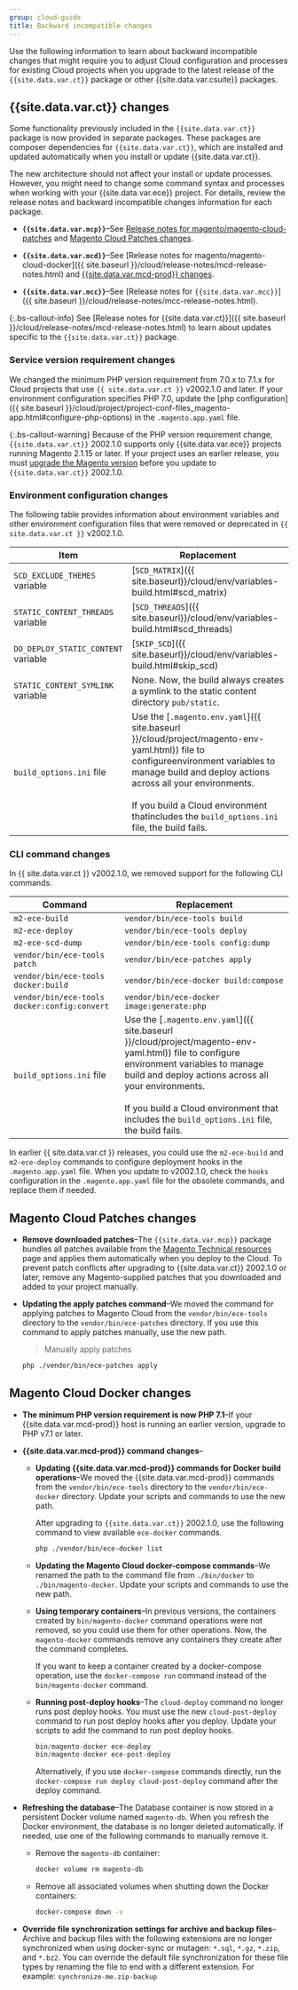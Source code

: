 ```yaml
---
group: cloud-guide
title: Backward incompatible changes
---
```


Use the following information to learn about backward incompatible changes that might require you to adjust Cloud configuration and processes for existing Cloud projects when you upgrade to the latest release of the `{{site.data.var.ct}}` package or other {{site.data.var.csuite}} packages.

## {{site.data.var.ct}} changes

Some functionality previously included in the `{{site.data.var.ct}}` package is now provided in separate packages. These packages are composer dependencies for `{{site.data.var.ct}}`, which are installed and updated automatically when you install or update {{site.data.var.ct}}.

The new architecture should not affect your install or update processes.  However, you might need to change some command syntax and processes when working with your {{site.data.var.ece}} project. For details, review the release notes and backward incompatible changes information for each package.

-  **`{{site.data.var.mcp}}`**–See [Release notes for magento/magento-cloud-patches]({{site.baseurl}}/cloud/release-notes/mcp-release-notes.html) and [Magento Cloud Patches changes](#magento-cloud-patches-changes).

-  **`{{site.data.var.mcd}}`**–See [Release notes for magento/magento-cloud-docker]({{ site.baseurl }}/cloud/release-notes/mcd-release-notes.html) and [{{site.data.var.mcd-prod}} changes](#magento-cloud-docker-changes).

-  **`{{site.data.var.mcc}}`**–See [Release notes for `{{site.data.var.mcc}}`]({{ site.baseurl }}/cloud/release-notes/mcc-release-notes.html).

{:.bs-callout-info}
See [Release notes for {{site.data.var.ct}}]({{ site.baseurl }}/cloud/release-notes/mcd-release-notes.html) to learn about updates specific to the `{{site.data.var.ct}}` package.

### Service version requirement changes

We changed the minimum PHP version requirement from 7.0.x to 7.1.x for Cloud projects that use `{{ site.data.var.ct }}` v2002.1.0 and later. If your environment configuration specifies PHP 7.0, update the [php configuration]({{ site.baseurl }}/cloud/project/project-conf-files_magento-app.html#configure-php-options) in the `.magento.app.yaml` file.

{:.bs-callout-warning}
Because of the PHP version requirement change, `{{site.data.var.ct}}` 2002.1.0 supports only {{site.data.var.ece}} projects running Magento 2.1.15 or later. If your project uses an earlier release, you must [upgrade the Magento version]({{site.baseurl}}/cloud/project/project-upgrade.html) before you update to `{{site.data.var.ct}}` 2002.1.0.

### Environment configuration changes

The following table provides information about environment variables and other environment configuration files that were removed or deprecated in `{{ site.data.var.ct }}` v2002.1.0.

Item | Replacement
-------- | -------
`SCD_EXCLUDE_THEMES` variable | [`SCD_MATRIX`]({{ site.baseurl}}/cloud/env/variables-build.html#scd_matrix)
`STATIC_CONTENT_THREADS` variable | [`SCD_THREADS`]({{ site.baseurl}}/cloud/env/variables-build.html#scd_threads)
`DO_DEPLOY_STATIC_CONTENT` variable | [`SKIP_SCD`]({{ site.baseurl}}/cloud/env/variables-build.html#skip_scd)
`STATIC_CONTENT_SYMLINK` variable | None. Now, the build always creates a symlink to the static content directory `pub/static`.
`build_options.ini` file | Use the [`.magento.env.yaml`]({{ site.baseurl }}/cloud/project/magento-env-yaml.html)) file to configureenvironment variables to manage build and deploy actions across all your environments.<br><br>If you build a Cloud environment thatincludes the `build_options.ini` file, the build fails.

### CLI command changes

In {{ site.data.var.ct }} v2002.1.0, we removed support for the following CLI commands.

 Command| Replacement
 -------- |-------
`m2-ece-build` | `vendor/bin/ece-tools build`
`m2-ece-deploy` | `vendor/bin/ece-tools deploy`
`m2-ece-scd-dump` | `vendor/bin/ece-tools config:dump`
`vendor/bin/ece-tools patch` | `vendor/bin/ece-patches apply`
`vendor/bin/ece-tools docker:build` | `vendor/bin/ece-docker build:compose`
`vendor/bin/ece-tools docker:config:convert` | `vendor/bin/ece-docker  image:generate:php`
`build_options.ini` file | Use the [`.magento.env.yaml`]({{ site.baseurl }}/cloud/project/magento-env-yaml.html)) file to configure environment variables to manage build and deploy actions across all your environments.<br><br>If you build a Cloud environment that includes the `build_options.ini` file, the build fails.

In earlier {{ site.data.var.ct }} releases, you could use the `m2-ece-build` and `m2-ece-deploy` commands to configure deployment hooks in the `.magento.app.yaml` file. When you update to v2002.1.0, check the `hooks` configuration in the `.magento.app.yaml` file for the obsolete commands, and replace them if needed.

## Magento Cloud Patches changes

-  **Remove downloaded patches**–The `{{site.data.var.mcp}}` package bundles all patches available from the [Magento Technical resources](https://magento.com/tech-resources/download) page and applies them automatically when you deploy to the Cloud.  To prevent patch conflicts after upgrading to {{site.data.var.ct}} 2002.1.0 or later, remove any Magento-supplied patches that you downloaded and added to your project manually.

-  **Updating the apply patches command**–We moved the command for applying patches to Magento Cloud from the `vendor/bin/ece-tools` directory to the `vendor/bin/ece-patches` directory. If you use this command to apply patches manually, use the new path.

   > Manually apply patches

   ```bash
   php ./vendor/bin/ece-patches apply
   ```

## Magento Cloud Docker changes

-  **The minimum PHP version requirement is now PHP 7.1**–If your {{site.data.var.mcd-prod}} host is running an earlier version, upgrade to PHP v7.1 or later.

-  **{{site.data.var.mcd-prod}} command changes**–

   -  **Updating {{site.data.var.mcd-prod}} commands for Docker build operations**–We moved the {{site.data.var.mcd-prod}} commands from the `vendor/bin/ece-tools` directory to the `vendor/bin/ece-docker` directory. Update your scripts and commands to use the new path.

      After upgrading to `{{site.data.var.ct}}` 2002.1.0, use the following command to view available `ece-docker` commands.

      ```bash
      php ./vendor/bin/ece-docker list
      ```

   -  **Updating the Magento Cloud docker-compose commands**–We renamed the path to the command file from `./bin/docker` to `./bin/magento-docker`.  Update your scripts and commands to use the new path.

   -  **Using temporary containers**–In previous versions, the containers created by `bin/magento-docker` command operations were not removed, so you could use them for other operations.  Now, the `magento-docker` commands remove any containers they create after the command completes.

      If you want to keep a container created by a docker-compose operation, use the `docker-compose run` command instead of the `bin/magento-docker` command.

   -  **Running post-deploy hooks**–The `cloud-deploy` command no longer runs post deploy hooks. You must use the new `cloud-post-deploy` command to run post deploy hooks after you deploy. Update your scripts to add the command to run post deploy hooks.

      ```php
      bin/magento-docker ece-deploy
      bin/magento-docker ece-post-deploy
      ```

      Alternatively, if you use `docker-compose` commands directly, run the `docker-compose run deploy cloud-post-deploy` command after the deploy command.

-  **Refreshing the database**–The Database container is now stored in a persistent Docker volume named `magento-db`. When you refresh the Docker environment, the database is no longer deleted automatically. If needed, use one of the following commands to manually remove it.

   -  Remove the `magento-db` container:

      ```bash
      docker volume rm magento-db
      ```

   -  Remove all associated volumes when shutting down the Docker containers:

      ```bash
      docker-compose down -v
      ```

-  **Override file synchronization settings for archive and backup files**–Archive and backup files with the following extensions are no longer synchronized when using docker-sync or mutagen:  `*.sql`, `*.gz`, `*.zip`, and `*.bz2`.  You can override the default file synchronization for these file types by renaming the file to end with a different extension. For example: `synchronize-me.zip-backup`
